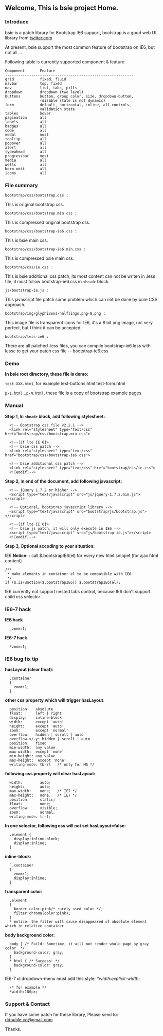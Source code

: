 ## Welcome, This is bsie project Home.

### Introduce
bsie is a patch library for Bootstrap IE6 support, bootstrap is a good web UI library from [twitter.com](http://twitter.github.com/bootstrap)

At present, bsie support the most common feature of bootstrap on IE6, but not all ...

Following table is currently supported component & feature:
```
Component       Feature
-----------------------------------------------------------
grid            fixed, fluid
navbar          top, fixed
nav             list, tabs, pills
dropdown        dropdown (two level)
buttons         button, group color, size, dropdown-button, 
                (disable state is not dynamic)
form            default, horizontal, inline, all controls, 
                validation state
tables          hover
pagination      all
labels          all
badges          all
code            all
modal           most
tooltip         all
popover         all
alert           all
typeahead       all
progressbar     most
media           all
wells           all
hero unit       all
icons           all
```

### File summary


`bootstrap/css/bootstrap.css :`

  This is original bootstrap css.

`bootstrap/css/bootstrap.min.css :`

  This is compressed original bootstrap css.

`bootstrap/css/bootstrap-ie6.css :`

  This is bsie main css.

`bootstrap/css/bootstrap-ie6.min.css :`
  
  This is compressed bsie main css.

`bootstrap/css/ie.css :`
  
  This is bsie additional css patch, its most content can not be writen in .less file, it must follow bootstrap-ie6.css in `<head>` block.

`js/bootstrap-ie.js :`
  
  This javascript file patch some problem which can not be done by pure CSS approach.

`bootstrap/img/glyphicons-halflings.png-8.png :`
  
  This image file is transparent icons for IE6, it's a 8 bit png image, not very perfect, but I think it can be accepted.

`bootstrap/less-ie6 :`

  There are all patched .less files, you can compile bootstrap-ie6.less with lessc to get your patch css file -- bootstrap-ie6.css


### Demo

**In bsie root directory, these file is demo:**

`test-XXX.html`, for example test-buttons.html  test-form.html

`p-1.html`...`p-N.html`, these file is a copy of bootstrap example pages


### Manual

**Step 1, In `<head>` block, add following stylesheet:**
```
  <!-- Bootstrap css file v2.2.1 -->
  <link rel="stylesheet" type="text/css" href="bootstrap/css/bootstrap.min.css">

  <!--[if lte IE 6]>
  <!-- bsie css patch -->
  <link rel="stylesheet" type="text/css" href="bootstrap/css/bootstrap-ie6.css">

  <!-- bsie additional css patch -->
  <link rel="stylesheet" type="text/css" href="bootstrap/css/ie.css">
  <![endif]-->
```
**Step 2, In end of the document, add following javascript:**
```
  <!-- jQuery 1.7.2 or higher -->
  <script type="text/javascript" src="js/jquery-1.7.2.min.js"></script>

  <!-- Optional, bootstrap javascript library -->
  <script type="text/javascript" src="bootstrap/js/bootstrap.js"></script>
  
  <!--[if lte IE 6]>
  <!-- bsie js patch, it will only execute in IE6 -->
  <script type="text/javascript" src="js/bootstrap-ie.js"></script>
  <![endif]-->
```

**Step 3, Optional accoding to your situation:**
  
IE6   **Notice:** : call $.bootstrapIE6(el) for every new html snippet (for ajax html content)
```    
/**
 * make elements in container el to be compatible with IE6
 */
if ($.isFunction($.bootstrapIE6)) $.bootstrapIE6(el);
```

IE6    currently not support nested tabs control, because IE6 don't support child css selector 


### IE6-7 hack

**IE6 hack**
```
  _zoom:1;
```
**IE6-7 hack**
```
  *zoom:1;
```

### IE6 bug fix tip

**hasLayout (clear float):**
```
  .container 
  { 
    zoom:1; 
  }
```

**other css property which will trigger hasLayout:**
```  
  position:   absolute
  float:      left | right
  display:    inline-block
  width:      except 'auto'
  height:     except 'auto'
  zoom:       except 'normal'
  overflow:   hidden | scroll | auto
  overflow-x/-y: hidden | scroll | auto
  position:   fixed
  min-width:  any value
  max-width:  except 'none'
  min-height: any value
  max-height:  except 'none'
  writing-mode: tb-rl   /* only for MS */
```
  
**following css property will clear hasLayout:**
```  
  width:        auto;
  height:       auto;
  max-width:    none;   /* IE7 */
  max-height:   none;   /* IE7 */
  position:     static;
  float:        none;
  overflow:     visible;
  zoom:         normal;
  writing-mode: lr-t;
```

**In one selector, following css will not set hasLayout=false:**
```
  .element {
    display:inline-block;
    display:inline;
  }
```

**inline-block:**
```
  `.container 
  { 
    zoom:1; 
    display:inline;
  }
```

**transparent color:**
```
  .element
  {
    border-color:pink/* rarely used color */;
    filter:chroma(color:pink);
  }
  * notice: the filter will cause disappeared of absolute element which in relative container
```

**body background color:**
```
  body { /* Faild: Sometime, it will not render whole page by gray color  */
    background-color: gray;
  }
  * html { /* Success! */
    background-color: gray;
  }
```

IE6-7  ul.dropdown-menu must add this style: _*width:explicit-width_;
```
  /* for example */
  *width:180px;
```

### Support & Contact

If you have some patch for these library, Please send to:
ddouble.cn@gmail.com

Thanks.
